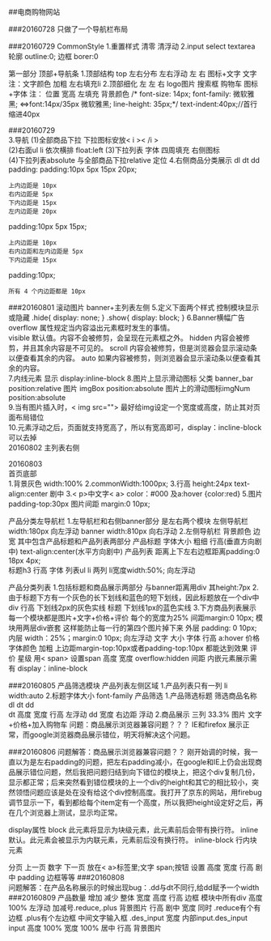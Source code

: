 
##电商购物网站

###20160728 
只做了一个导航栏布局

###20160729
CommonStyle
1.重置样式 清零 清浮动
2.input select textarea  
轮廓 outline:0;
边框 borer:0



第一部分  顶部+导航条
1.顶部结构
top 左右分布 左右浮动
左                  右
图标+文字         文字
注：文字颜色 加粗 左右填充li
2.顶部细化
       左                      左                              右
     logo图片                 搜索框                        购物车 图标+字体
注：  位置                 宽高  左填充 背景颜色          /* font-size: 14px;
														 font-family: 微软雅黑; <=>font:14px/35px 微软雅黑;
															line-height: 35px;*/
															text-indent:40px;//首行缩进40px

###20160729																
3.导航
(1)全部商品下拉
	下拉图标安放< i >< /i >																
(2)右面ul  li 依次横排 float:left
(3)下拉列表 字体 四周填充   右侧图标															
(4)下拉列表absolute 与全部商品下拉relative 定位
4.右侧商品分类展示
dl dt dd
padding: 
padding:10px 5px 15px 20px;

    上内边距是 10px
    右内边距是 5px
    下内边距是 15px
    左内边距是 20px
padding:10px 5px 15px;

    上内边距是 10px
    右内边距和左内边距是 5px
    下内边距是 15px
padding:10px;

    所有 4 个内边距都是 10px
###20160801 滚动图片 banner+主列表左侧
5.定义下面两个样式 控制模块显示或隐藏
.hide{
    display: none;
}
.show{
    display: block;
}
6.Banner横幅广告																
overflow 属性规定当内容溢出元素框时发生的事情。																
		visible 	默认值。内容不会被修剪，会呈现在元素框之外。
		hidden 	内容会被修剪，并且其余内容是不可见的。
		scroll 	内容会被修剪，但是浏览器会显示滚动条以便查看其余的内容。
		auto 	如果内容被修剪，则浏览器会显示滚动条以便查看其余的内容。															
7.内线元素 显示
display:inline-block
8.图片上显示滑动图标
     父类                       banner_bar position:relative
      图片                     imgBox	   position:absolute
图片上的滑动图标imgNum           position:absolute																
9.当有图片插入时，< img src="">
最好给img设定一个宽度或高度，防止其对页面布局错位															
10.元素浮动之后，页面就支持宽高了，所以有宽高即可，display：incline-block 可以去掉																
20160802  主列表右侧  

20160803  
首页底部   
1.背景灰色 width:100% 
2.commonWidth:1000px;
3.行高 height:24px   text-align:center 剧中
3.< p>中文字< a> color：#000 及a:hover {color:red}
5.图片 padding-top:30px  图片间距 margin:0 10px;

产品分类左导航栏
1.左导航栏和右侧banner部分 是左右两个模块  左侧导航栏  width:180px 向左浮动
											banner   width:810px  向右浮动
2.左侧导航栏 背景颜色 边宽 
  其中包含产品标题和产品列表两部分
  产品标题  字体大小 粗细  行高(垂直方向剧中) text-align:center(水平方向剧中)
  产品列表  距离上下左右边框距离padding:0 18px 4px;   
  			标题h3  行高 字体
  			列表ul li  两列 li宽度width:50%; 向左浮动

产品分类列表
1.包括标题和商品展示两部分 与banner距离用div 其height:7px
2.由于标题下方有一个灰色的长下划线和蓝色的短下划线，因此标题放在一个div中  
	div 行高 下划线2px的灰色实线
	标题 下划线1px的蓝色实线
3.下方商品列表展示
每一个模块都是图片+文字+价格+评价 每个的宽度为25%  间距margin:0 10px;
模块用两层div嵌套  这样能防止每一行的第四个图片掉下来
 外层 padding: 0 10px;
 内层 width：25%；margin:0 10px; 向左浮动
文字  大小 字体 行高 a:hover 
价格  字体颜色 加粗 上边距margin-top:10px或者padding-top:10px 都能达到效果
评价 星级  用< span> 设置span 高度 宽度 overflow:hidden 间距  内嵌元素展示需有 display：inline-block  

###20160805
产品筛选模块
产品列表左侧区域
1.产品列表只有一列 li width:auto
2.标题字体大小 font-family
产品筛选
1.产品筛选标题 筛选商品名称
dl dt dd  
dt 高度 宽度 行高 左浮动
dd 宽度 右边距 浮动
2.商品展示
三列 33.3% 图片 文字+价格+加入购物车
问题：商品展示浏览器兼容问题？？？
IE和firefox 展示正常，而google浏览器商品展示错位，明天将解决这个问题。


###20160806
问题解答：商品展示浏览器兼容问题？？
刚开始调的时候，我一直以为是左右padding的问题，把左右padding减小，在google和IE上仍会出现商品展示错位问题，然后我把问题归结到向下错位的模块上，把这个div复制几份，显示都正常；后来突然看到错位模块的上一个div的height和其它的相比较小，突然领悟问题应该是处在没有给这个div控制高度。我打开了京东的网站，用firebug调节显示一下，看到都给每个item定有一个高度，所以我把height设定好之后，再在几个浏览器上测试，显示均正常。


display属性
		block 	此元素将显示为块级元素，此元素前后会带有换行符。
		inline 	默认。此元素会被显示为内联元素，元素前后没有换行符。
		inline-block 	行内块元素	

分页
上一页 数字 下一页 放在< a>标签里;文字 span;按钮
设置 高度 宽度 行高 剧中 padding 	边框等等
###20160808												
问题解答：在产品名称展示的时候出现bug：.dd与dt不同行,给dd赋予一个width
###20160809
产品数量 增加 减少
整体 宽度 高度 行高 边框 
模块中所有div  高度100%  左浮动
加减号.reduce,.plus 背景图片  行高 剧中	宽度 同时 .reduce有个有边框 .plus有个左边框
中间文字输入框  .des_input 宽度 
内部input.des_input input 高度 100%	宽度 100% 居中 行高 背景图片													
																
																
																
																
																
																
																
																
																
																
																
																
																
																
																
																
																
																
																
																
																
																
																